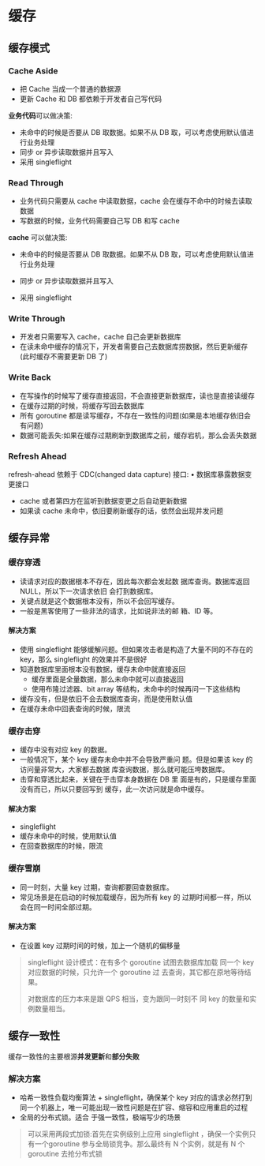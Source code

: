# 缓存

## 缓存模式

### Cache Aside

- 把 Cache 当成一个普通的数据源
- 更新 Cache 和 DB 都依赖于开发者自己写代码

**业务代码**可以做决策:

- 未命中的时候是否要从 DB 取数据。如果不从 DB 取，可以考虑使用默认值进行业务处理
- 同步 or 异步读取数据并且写入
- 采用 singleflight

### Read Through

- 业务代码只需要从 cache 中读取数据，cache 会在缓存不命中的时候去读取数据
- 写数据的时候，业务代码需要自己写 DB 和写 cache

**cache** 可以做决策:

- 未命中的时候是否要从 DB 取数据。如果不从 DB 取，可以考虑使用默认值进行业务处理

- 同步 or 异步读取数据并且写入
- 采用 singleflight

### Write Through

- 开发者只需要写入 cache，cache 自己会更新数据库
- 在读未命中缓存的情况下，开发者需要自己去数据库捞数据，然后更新缓存(此时缓存不需要更新 DB 了)

### Write Back

- 在写操作的时候写了缓存直接返回，不会直接更新数据库，读也是直接读缓存
- 在缓存过期的时候，将缓存写回去数据库
- 所有 goroutine 都是读写缓存，不存在一致性的问题(如果是本地缓存依旧会有问题)
- 数据可能丢失:如果在缓存过期刷新到数据库之前，缓存宕机，那么会丢失数据

### Refresh Ahead

refresh-ahead 依赖于 CDC(changed data capture) 接口: • 数据库暴露数据变更接口

- cache 或者第四方在监听到数据变更之后自动更新数据
- 如果读 cache 未命中，依旧要刷新缓存的话，依然会出现并发问题

## 缓存异常

### 缓存穿透

- 读请求对应的数据根本不存在，因此每次都会发起数 据库查询。数据库返回 NULL，所以下一次请求依旧 会打到数据库。
- 关键点就是这个数据根本没有，所以不会回写缓存。
- 一般是黑客使用了一些非法的请求，比如说非法的邮 箱、ID 等。

#### 解决方案

- 使用 singleflight 能够缓解问题。但如果攻击者是构造了大量不同的不存在的 key，那么 singleflight 的效果并不是很好
- 知道数据库里面根本没有数据，缓存未命中就直接返回
  - 缓存里面是全量数据，那么未命中就可以直接返回
  - 使用布隆过滤器、bit array 等结构，未命中的时候再问一下这些结构
- 缓存没有，但是依旧不会去数据库查询，而是使用默认值
- 在缓存未命中回表查询的时候，限流

### 缓存击穿

- 缓存中没有对应 key 的数据。
- 一般情况下，某个 key 缓存未命中并不会导致严重问 题。但是如果该 key 的访问量非常大，大家都去数据 库查询数据，那么就可能压垮数据库。
- 击穿和穿透比起来，关键在于击穿本身数据在 DB 里 面是有的，只是缓存里面没有而已，所以只要回写到 缓存，此一次访问就是命中缓存。

#### 解决方案

- singleflight
- 缓存未命中的时候，使用默认值
- 在回查数据库的时候，限流

### 缓存雪崩

- 同一时刻，大量 key 过期，查询都要回查数据库。
- 常见场景是在启动的时候加载缓存，因为所有 key 的 过期时间都一样，所以会在同一时间全部过期。

#### 解决方案

- 在设置 key 过期时间的时候，加上一个随机的偏移量

> singleflight 设计模式：在有多个 goroutine 试图去数据库加载 同一个 key 对应数据的时候，只允许一个 goroutine 过 去查询，其它都在原地等待结果。
>
> 对数据库的压力本来是跟 QPS 相当，变为跟同一时刻不 同 key 的数量和实例数量相当。

## 缓存一致性

缓存一致性的主要根源**并发更新**和**部分失败**

### 解决方案

- 哈希一致性负载均衡算法 + singleflight，确保某个 key 对应的请求必然打到同一个机器上，唯一可能出现一致性问题是在扩容、缩容和应用重启的过程
- 全局的分布式锁。适合 于强一致性，极端写少的场景

> 可以采用两段式加锁:首先在实例级别上应用 singleflight ，确保一个实例只有一个goroutine 参与全局锁竞争。那么最终有 N 个实例，就是有 N 个 goroutine 去抢分布式锁